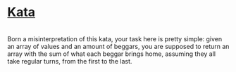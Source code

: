 # <a href=https://www.codewars.com/kata/59590976838112bfea0000fa>Kata</a>
<br>
Born a misinterpretation of this kata, your task here is pretty simple: given an array of values and an amount of beggars, you are supposed to return an array with the sum of what each beggar brings home, assuming they all take regular turns, from the first to the last.
<br>
